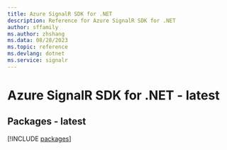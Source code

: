 ```yaml
---
title: Azure SignalR SDK for .NET
description: Reference for Azure SignalR SDK for .NET
author: sffamily
ms.author: zhshang
ms.data: 08/28/2023
ms.topic: reference
ms.devlang: dotnet
ms.service: signalr
---
```

# Azure SignalR SDK for .NET - latest
## Packages - latest
[!INCLUDE [packages](signalr-index.md)]